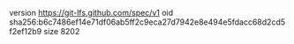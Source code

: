 version https://git-lfs.github.com/spec/v1
oid sha256:b6c7486ef14e71df06ab5ff2c9eca27d7942e8e494e5fdacc68d2cd5f2ef12b9
size 8202
